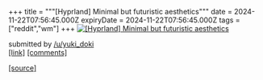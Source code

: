 +++
title = """[Hyprland] Minimal but futuristic aesthetics"""
date = 2024-11-22T07:56:45.000Z
expiryDate = 2024-11-22T07:56:45.000Z
tags = ["reddit","wm"]
+++
[![[Hyprland] Minimal but futuristic aesthetics](https://b.thumbs.redditmedia.com/B-pKfR2T1RJuNEwrCWcXbHy6syh6BNon3Nqyx2FgmlM.jpg "[Hyprland] Minimal but futuristic aesthetics")](https://www.reddit.com/r/unixporn/comments/1gx2t5l/hyprland_minimal_but_futuristic_aesthetics/)

submitted by [/u/yuki\_doki](https://www.reddit.com/user/yuki_doki)  
[\[link\]](https://www.reddit.com/gallery/1gx2t5l) [\[comments\]](https://www.reddit.com/r/unixporn/comments/1gx2t5l/hyprland_minimal_but_futuristic_aesthetics/)

[[source]](https://www.reddit.com/r/unixporn/comments/1gx2t5l/hyprland_minimal_but_futuristic_aesthetics/)
